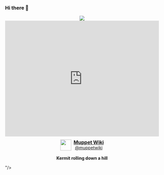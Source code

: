 ### Hi there 👋

<!--
**Anatolyguriev/Anatolyguriev** is a ✨ _special_ ✨ repository because its `README.md` (this file) appears on your GitHub profile.

Here are some ideas to get you started:

- 🔭 I’m currently working on ...
- 🌱 I’m currently learning ...
- 👯 I’m looking to collaborate on ...
- 🤔 I’m looking for help with ...
- 💬 Ask me about ...
- 📫 How to reach me: ...
- 😄 Pronouns: ...
- ⚡ Fun fact: ...
-->
<div id="header" align="center">
<img src="<div style="width:100%"><div style="height:0;padding-bottom:75%;position:relative;width:100%"><iframe allowfullscreen="" frameBorder="0" height="100%" src="https://giphy.com/embed/NaNyhn6HfdTRqJ4U5F/video" style="left:0;position:absolute;top:0" width="100%"></iframe></div><a href="https://giphy.com/channel/muppetwiki" rel="noopener noreferrer" style="clear:both;display:inline-block;height:36px;line-height:18px;margin:10px 0;padding:0 0 0 44px;position:relative" target="_blank"><img alt="" src="https://media1.giphy.com/avatars/muppetwiki/bFJ8U3JYv8lm/80h.jpg" style="height:36px;left:0;position:absolute;top:0;width:36px"/><div style="font-size:16px;font-weight:bold">Muppet Wiki</div><div style="font-size:14px;font-weight:normal">@muppetwiki</div></a><p style="margin-top:6px"><strong>Kermit rolling down a hill</strong><br/></p></div>"/>
</div>
